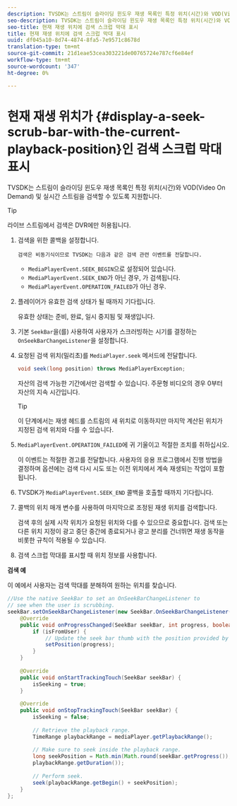 ```yaml
---
description: TVSDK는 스트림이 슬라이딩 윈도우 재생 목록인 특정 위치(시간)와 VOD(Video On Demand) 및 실시간 스트림을 검색할 수 있도록 지원합니다.
seo-description: TVSDK는 스트림이 슬라이딩 윈도우 재생 목록인 특정 위치(시간)와 VOD(Video On Demand) 및 실시간 스트림을 검색할 수 있도록 지원합니다.
seo-title: 현재 재생 위치에 검색 스크럽 막대 표시
title: 현재 재생 위치에 검색 스크럽 막대 표시
uuid: df045a10-8d74-4874-8fa5-7e9571c8678d
translation-type: tm+mt
source-git-commit: 21d1eae53cea303221de00765724e787cf6e84ef
workflow-type: tm+mt
source-wordcount: '347'
ht-degree: 0%

---
```



# 현재 재생 위치가 {#display-a-seek-scrub-bar-with-the-current-playback-position}인 검색 스크럽 막대 표시

TVSDK는 스트림이 슬라이딩 윈도우 재생 목록인 특정 위치(시간)와 VOD(Video On Demand) 및 실시간 스트림을 검색할 수 있도록 지원합니다.

>[!TIP]
>
>라이브 스트림에서 검색은 DVR에만 허용됩니다.

1. 검색을 위한 콜백을 설정합니다.

       검색은 비동기식이므로 TVSDK는 다음과 같은 검색 관련 이벤트를 전달합니다.
   
   * `MediaPlayerEvent.SEEK_BEGIN`으로 설정되어 있습니다.
   * `MediaPlayerEvent.SEEK_END`가 아닌 경우, 가 검색됩니다.
   * `MediaPlayerEvent.OPERATION_FAILED`가 아닌 경우.

1. 플레이어가 유효한 검색 상태가 될 때까지 기다립니다.

   유효한 상태는 준비, 완료, 일시 중지됨 및 재생입니다.
1. 기본 `SeekBar`을(를) 사용하여 사용자가 스크러빙하는 시기를 결정하는 `OnSeekBarChangeListener`을 설정합니다.
1. 요청된 검색 위치(밀리초)를 `MediaPlayer.seek` 메서드에 전달합니다.

   ```java
   void seek(long position) throws MediaPlayerException;
   ```

   자산의 검색 가능한 기간에서만 검색할 수 있습니다. 주문형 비디오의 경우 0부터 자산의 지속 시간입니다.

   >[!TIP]
   >
   >이 단계에서는 재생 헤드를 스트림의 새 위치로 이동하지만 마지막 계산된 위치가 지정된 검색 위치와 다를 수 있습니다.

1. `MediaPlayerEvent.OPERATION_FAILED`에 귀 기울이고 적절한 조치를 취하십시오.

   이 이벤트는 적절한 경고를 전달합니다. 사용자의 응용 프로그램에서 진행 방법을 결정하며 옵션에는 검색 다시 시도 또는 이전 위치에서 계속 재생되는 작업이 포함됩니다.

1. TVSDK가 `MediaPlayerEvent.SEEK_END` 콜백을 호출할 때까지 기다립니다.
1. 콜백의 위치 매개 변수를 사용하여 마지막으로 조정된 재생 위치를 검색합니다.

   검색 후의 실제 시작 위치가 요청된 위치와 다를 수 있으므로 중요합니다. 검색 또는 다른 위치 지정이 광고 중단 중간에 종료되거나 광고 분리를 건너뛰면 재생 동작을 비롯한 규칙이 적용될 수 있습니다.

1. 검색 스크럽 막대를 표시할 때 위치 정보를 사용합니다.

<!--<a id="example_EEB73818260C43C8B5AE12BA68548AB7"></a>-->

**검색 예**

이 예에서 사용자는 검색 막대를 분해하여 원하는 위치를 찾습니다.

```java
//Use the native SeekBar to set an OnSeekBarChangeListener to 
// see when the user is scrubbing. 
seekBar.setOnSeekBarChangeListener(new SeekBar.OnSeekBarChangeListener() { 
    @Override 
    public void onProgressChanged(SeekBar seekBar, int progress, boolean isFromUser) { 
        if (isFromUser) { 
            // Update the seek bar thumb with the position provided by the user. 
            setPosition(progress); 
        } 
    } 
 
    @Override 
    public void onStartTrackingTouch(SeekBar seekBar) { 
        isSeeking = true; 
    } 
 
    @Override 
    public void onStopTrackingTouch(SeekBar seekBar) { 
        isSeeking = false; 
 
        // Retrieve the playback range. 
        TimeRange playbackRange = mediaPlayer.getPlaybackRange(); 
 
        // Make sure to seek inside the playback range. 
        long seekPosition = Math.min(Math.round(seekBar.getProgress()), 
        playbackRange.getDuration()); 
     
        // Perform seek. 
        seek(playbackRange.getBegin() + seekPosition); 
    } 
}; 
```

